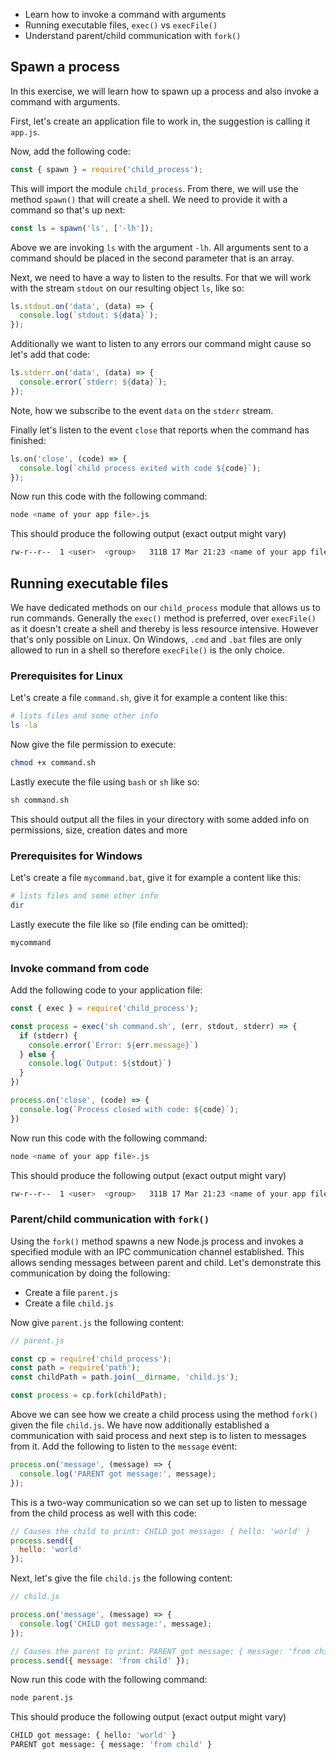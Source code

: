 - Learn how to invoke a command with arguments
- Running executable files, `exec()` vs `execFile()`
- Understand parent/child communication with `fork()`

## Spawn a process

In this exercise, we will learn how to spawn up a process and also invoke a command with arguments.

First, let's create an application file to work in, the suggestion is calling it `app.js`.

Now, add the following code:

```javascript
const { spawn } = require('child_process');
```

This will import the module `child_process`. From there, we will use the method `spawn()` that will create a shell. We need to provide it with a command so that's up next:

```javascript
const ls = spawn('ls', ['-lh']);
```

Above we are invoking `ls` with the argument `-lh`. All arguments sent to a command should be placed in the second parameter that is an array.

Next, we need to have a way to listen to the results. For that we will work with the stream `stdout` on our resulting object `ls`, like so:

```javascript
ls.stdout.on('data', (data) => {
  console.log(`stdout: ${data}`);
});
```

Additionally we want to listen to any errors our command might cause so let's add that code:

```javascript
ls.stderr.on('data', (data) => {
  console.error(`stderr: ${data}`);
});
```

Note, how we subscribe to the event `data` on the `stderr` stream.

Finally let's listen to the event `close` that reports when the command has finished:

```javascript
ls.on('close', (code) => {
  console.log(`child process exited with code ${code}`);
});
```

Now run this code with the following command:

```bash
node <name of your app file>.js
```

This should produce the following output (exact output might vary)

```bash
rw-r--r--  1 <user>  <group>   311B 17 Mar 21:23 <name of your app file>.js
```

## Running executable files

We have dedicated methods on our `child_process` module that allows us to run commands. Generally the `exec()` method is preferred, over `execFile()` as it doesn't create a shell and thereby is less resource intensive. However that's only possible on Linux. On Windows, `.cmd` and `.bat` files are only allowed to run in a shell so therefore `execFile()` is the only choice.

### Prerequisites for Linux

Let's create a file `command.sh`, give it for example a content like this:

```bash
# lists files and some other info
ls -la
```

Now give the file permission to execute:

```bash
chmod +x command.sh
```

Lastly execute the file using `bash` or `sh` like so:

```bash
sh command.sh
```

This should output all the files in your directory with some added info on permissions, size, creation dates and more

### Prerequisites for Windows

Let's create a file `mycommand.bat`, give it for example a content like this:

```bash
# lists files and some other info
dir
```

Lastly execute the file like so (file ending can be omitted):

```bash
mycommand
```

### Invoke command from code

Add the following code to your application file:

```javascript
const { exec } = require('child_process');

const process = exec('sh command.sh', (err, stdout, stderr) => {
  if (stderr) {
    console.error(`Error: ${err.message}`)
  } else {
    console.log(`Output: ${stdout}`)
  }
})

process.on('close', (code) => {
  console.log(`Process closed with code: ${code}`);
})
```

Now run this code with the following command:

```bash
node <name of your app file>.js
```

This should produce the following output (exact output might vary)

```bash
rw-r--r--  1 <user>  <group>   311B 17 Mar 21:23 <name of your app file>.js
```

### Parent/child communication with `fork()`

Using the `fork()` method spawns a new Node.js process and invokes a specified module with an IPC communication channel established. This allows sending messages between parent and child. Let's demonstrate this communication by doing the following:

- Create a file `parent.js`
- Create a file `child.js`

Now give `parent.js` the following content:

```javascript
// parent.js

const cp = require('child_process');
const path = require('path');
const childPath = path.join(__dirname, 'child.js');

const process = cp.fork(childPath);

```

Above we can see how we create a child process using the method `fork()` given the file `child.js`. We have now additionally established a communication with said process and next step is to listen to messages from it. Add the following to listen to the `message` event:

```javascript
process.on('message', (message) => {
  console.log('PARENT got message:', message);
});
```

This is a two-way communication so we can set up to listen to message from the child process as well with this code:

```javascript
// Causes the child to print: CHILD got message: { hello: 'world' }
process.send({
  hello: 'world'
});
```

Next, let's give the file `child.js` the following content:

```javascript
// child.js

process.on('message', (message) => {
  console.log('CHILD got message:', message);
});

// Causes the parent to print: PARENT got message: { message: 'from child' }
process.send({ message: 'from child' });
```

Now run this code with the following command:

```bash
node parent.js
```

This should produce the following output (exact output might vary)

```bash
CHILD got message: { hello: 'world' }
PARENT got message: { message: 'from child' }
```
